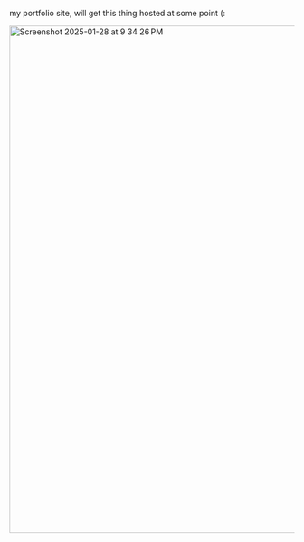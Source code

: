my portfolio site, will get this thing hosted at some point (:


<img width="897" alt="Screenshot 2025-01-28 at 9 34 26 PM" src="https://github.com/user-attachments/assets/37e6daf3-4c01-437c-a310-8a98bee36fb6" />
